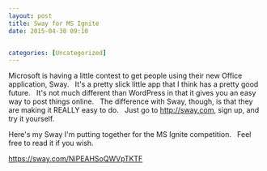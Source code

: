 ```yaml
---
layout: post
title: Sway for MS Ignite
date: 2015-04-30 09:10


categories: [Uncategorized]
---
```

Microsoft is having a little contest to get people using their new Office application, Sway.   It's a pretty slick little app that I think has a pretty good future.   It's not much different than WordPress in that it gives you an easy way to post things online.   The difference with Sway, though, is that they are making it REALLY easy to do.   Just go to http://sway.com, sign up, and try it yourself.

Here's my Sway I'm putting together for the MS Ignite competition.   Feel free to read it if you wish.

https://sway.com/NiPEAHSoQWVpTKTF
